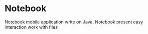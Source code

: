 # Notebook
Notebook mobile application write on Java. Notebook present easy interaction work with files
